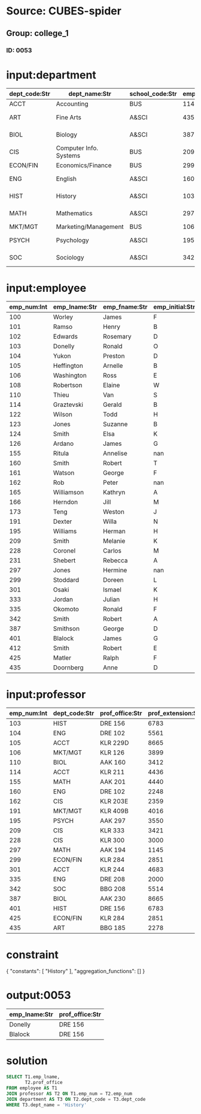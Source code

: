 # Source: CUBES-spider
## Group: college_1
### ID: 0053

# input:department

| dept_code:Str | dept_name:Str | school_code:Str | emp_num:Int | dept_address:Str | dept_extension:Str |
|---|---|---|---|---|---|
| ACCT | Accounting | BUS | 114 | KLR 211, Box 52 | 3119 |
| ART | Fine Arts | A&SCI | 435 | BBG 185, Box 128 | 2278 |
| BIOL | Biology | A&SCI | 387 | AAK 230, Box 415 | 4117 |
| CIS | Computer Info. Systems | BUS | 209 | KLR 333, Box 56 | 3245 |
| ECON/FIN | Economics/Finance | BUS | 299 | KLR 284, Box 63 | 3126 |
| ENG | English | A&SCI | 160 | DRE 102, Box 223 | 1004 |
| HIST | History | A&SCI | 103 | DRE 156, Box 284 | 1867 |
| MATH | Mathematics | A&SCI | 297 | AAK 194, Box 422 | 4234 |
| MKT/MGT | Marketing/Management | BUS | 106 | KLR 126, Box 55 | 3342 |
| PSYCH | Psychology | A&SCI | 195 | AAK 297, Box 438 | 4110 |
| SOC | Sociology | A&SCI | 342 | BBG 208, Box 132 | 2008 |

# input:employee

| emp_num:Int | emp_lname:Str | emp_fname:Str | emp_initial:Str | emp_jobcode:Str | emp_hiredate:Date | emp_dob:Date |
|---|---|---|---|---|---|---|
| 100 | Worley | James | F | CUST | 1978-02-23 | 1950-06-12 |
| 101 | Ramso | Henry | B | CUST | 1994-11-15 | 1961-11-02 |
| 102 | Edwards | Rosemary | D | TECH | 1990-07-23 | 1953-07-03 |
| 103 | Donelly | Ronald | O | PROF | 1987-07-01 | 1952-10-02 |
| 104 | Yukon | Preston | D | PROF | 1992-05-01 | 1948-02-23 |
| 105 | Heffington | Arnelle | B | PROF | 1991-07-01 | 1950-11-02 |
| 106 | Washington | Ross | E | PROF | 1976-08-01 | 1941-03-04 |
| 108 | Robertson | Elaine | W | TECH | 1983-10-18 | 1961-06-20 |
| 110 | Thieu | Van | S | PROF | 1989-08-01 | 1951-08-12 |
| 114 | Graztevski | Gerald | B | PROF | 1978-08-01 | 1939-03-18 |
| 122 | Wilson | Todd | H | CUST | 1990-11-06 | 1966-10-19 |
| 123 | Jones | Suzanne | B | TECH | 1994-01-05 | 1967-12-30 |
| 124 | Smith | Elsa | K | CLRK | 1982-12-16 | 1943-09-13 |
| 126 | Ardano | James | G | CLRK | 1994-10-01 | 1970-03-12 |
| 155 | Ritula | Annelise | nan | PROF | 1990-08-01 | 1957-05-24 |
| 160 | Smith | Robert | T | PROF | 1992-08-01 | 1955-06-19 |
| 161 | Watson | George | F | CUST | 1994-11-01 | 1962-10-02 |
| 162 | Rob | Peter | nan | PROF | 1981-08-01 | 1940-06-20 |
| 165 | Williamson | Kathryn | A | CLRK | 1992-06-15 | 1968-11-17 |
| 166 | Herndon | Jill | M | TECH | 1990-08-18 | 1965-08-29 |
| 173 | Teng | Weston | J | TECH | 1980-07-15 | 1951-11-17 |
| 191 | Dexter | Willa | N | PROF | 1984-08-01 | 1953-05-17 |
| 195 | Williams | Herman | H | PROF | 1988-08-01 | 1955-11-19 |
| 209 | Smith | Melanie | K | PROF | 1983-08-01 | 1946-05-24 |
| 228 | Coronel | Carlos | M | PROF | 1988-08-01 | 1949-05-16 |
| 231 | Shebert | Rebecca | A | CUST | 1994-02-21 | 1963-02-27 |
| 297 | Jones | Hermine | nan | PROF | 1985-01-01 | 1950-07-04 |
| 299 | Stoddard | Doreen | L | PROF | 1994-08-01 | 1960-04-25 |
| 301 | Osaki | Ismael | K | PROF | 1989-08-01 | 1952-05-25 |
| 333 | Jordan | Julian | H | TECH | 1991-04-23 | 1968-07-16 |
| 335 | Okomoto | Ronald | F | PROF | 1975-08-01 | 1944-03-03 |
| 342 | Smith | Robert | A | PROF | 1978-08-01 | 1937-12-30 |
| 387 | Smithson | George | D | PROF | 1982-08-01 | 1948-10-01 |
| 401 | Blalock | James | G | PROF | 1981-08-01 | 1945-03-15 |
| 412 | Smith | Robert | E | CUST | 1985-06-24 | 1963-09-25 |
| 425 | Matler | Ralph | F | PROF | 1995-08-01 | 1973-12-02 |
| 435 | Doornberg | Anne | D | PROF | 1992-08-01 | 1963-10-02 |

# input:professor

| emp_num:Int | dept_code:Str | prof_office:Str | prof_extension:Str | prof_high_degree:Str |
|---|---|---|---|---|
| 103 | HIST | DRE 156 | 6783 | Ph.D. |
| 104 | ENG | DRE 102 | 5561 | MA |
| 105 | ACCT | KLR 229D | 8665 | Ph.D. |
| 106 | MKT/MGT | KLR 126 | 3899 | Ph.D. |
| 110 | BIOL | AAK 160 | 3412 | Ph.D. |
| 114 | ACCT | KLR 211 | 4436 | Ph.D. |
| 155 | MATH | AAK 201 | 4440 | Ph.D. |
| 160 | ENG | DRE 102 | 2248 | Ph.D. |
| 162 | CIS | KLR 203E | 2359 | Ph.D. |
| 191 | MKT/MGT | KLR 409B | 4016 | DBA |
| 195 | PSYCH | AAK 297 | 3550 | Ph.D. |
| 209 | CIS | KLR 333 | 3421 | Ph.D. |
| 228 | CIS | KLR 300 | 3000 | Ph.D. |
| 297 | MATH | AAK 194 | 1145 | Ph.D. |
| 299 | ECON/FIN | KLR 284 | 2851 | Ph.D. |
| 301 | ACCT | KLR 244 | 4683 | Ph.D. |
| 335 | ENG | DRE 208 | 2000 | Ph.D. |
| 342 | SOC | BBG 208 | 5514 | Ph.D. |
| 387 | BIOL | AAK 230 | 8665 | Ph.D. |
| 401 | HIST | DRE 156 | 6783 | MA |
| 425 | ECON/FIN | KLR 284 | 2851 | MBA |
| 435 | ART | BBG 185 | 2278 | Ph.D. |

# constraint

{
  "constants": [
    "History"
  ],
  "aggregation_functions": []
}

# output:0053

| emp_lname:Str | prof_office:Str |
|---|---|
| Donelly | DRE 156 |
| Blalock | DRE 156 |

# solution

```sql
SELECT T1.emp_lname,
       T2.prof_office
FROM employee AS T1
JOIN professor AS T2 ON T1.emp_num = T2.emp_num
JOIN department AS T3 ON T2.dept_code = T3.dept_code
WHERE T3.dept_name = 'History'
```

